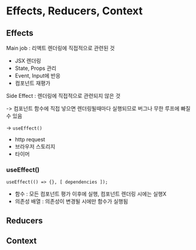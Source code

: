 # Effects, Reducers, Context

## Effects

Main job : 리액트 렌더링에 직접적으로 관련된 것

- JSX 렌더링
- State, Props 관리
- Event, Input에 반응
- 컴포넌트 재평가

Side Effect : 렌더링에 직접적으로 관련되지 않은 것

-> 컴포넌트 함수에 직접 넣으면 렌더링될때마다 실행되므로 버그나 무한 루프에 빠질 수 있음

-> `useEffect()`

- http request
- 브라우저 스토리지
- 타이머

### useEffect()

`useEffect(() => {}, [ dependencies ]);`

- 함수 : 모든 컴포넌트 평가 이후에 실행, 컴포넌트 렌더링 시에는 실행X
- 의존성 배열 : 의존성이 변경될 시에만 함수가 실행됨

## Reducers

## Context


